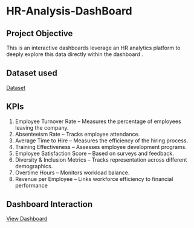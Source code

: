 # HR-Analysis-DashBoard

## Project Objective
This is an interactive dashboards leverage an HR analytics platform to deeply explore this data directly within the dashboard .

## Dataset used
<a href="https://github.com/Janastark07/HR-Analysis-DashBoard/blob/main/Employee%20Sample%20Data.xlsx">Dataset</a>

## KPIs
1.	Employee Turnover Rate – Measures the percentage of employees leaving the company.
2.	Absenteeism Rate – Tracks employee attendance.
3.	Average Time to Hire – Measures the efficiency of the hiring process.
4.	Training Effectiveness – Assesses employee development programs.
5.	Employee Satisfaction Score – Based on surveys and feedback.
6.	Diversity & Inclusion Metrics – Tracks representation across different demographics.
7.	Overtime Hours – Monitors workload balance.
8.  Revenue per Employee – Links workforce efficiency to financial performance

## Dashboard Interaction  
<a href="https://github.com/Janastark07/HR-Analysis-DashBoard/blob/main/HR%20ANALYSIS%20DASHBOARD.png">View Dashboard</a> 
